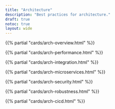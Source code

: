 ```yaml
---
title: "Architecture"
description: "Best practices for architecture."
draft: true
notoc: true
layout: wide
---
```


{{% partial "cards/arch-overview.html" %}}

{{% partial "cards/arch-performance.html" %}}

{{% partial "cards/arch-integration.html" %}}

{{% partial "cards/arch-microservices.html" %}}

{{% partial "cards/arch-security.html" %}}

{{% partial "cards/arch-robustness.html" %}}

{{% partial "cards/arch-cicd.html" %}}
